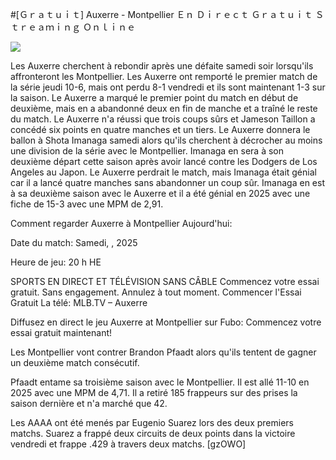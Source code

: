 #[Ｇｒａｔｕｉｔ] Auxerre - Montpellier Ｅｎ Ｄｉｒｅｃｔ Ｇｒａｔｕｉｔ Ｓｔｒｅａｍｉｎｇ Ｏｎｌｉｎｅ  
  
  
[![](https://i.imgur.com/qSNzIqt.png)](https://movie.rssnews.media/PsqoxUxD.php)  
  
Les Auxerre cherchent à rebondir après une défaite samedi soir lorsqu'ils affronteront les Montpellier. Les Auxerre ont remporté le premier match de la série jeudi 10-6, mais ont perdu 8-1 vendredi et ils sont maintenant 1-3 sur la saison. Le Auxerre a marqué le premier point du match en début de deuxième, mais en a abandonné deux en fin de manche et a traîné le reste du match. Le Auxerre n'a réussi que trois coups sûrs et Jameson Taillon a concédé six points en quatre manches et un tiers. Le Auxerre donnera le ballon à Shota Imanaga samedi alors qu'ils cherchent à décrocher au moins une division de la série avec le Montpellier. Imanaga en sera à son deuxième départ cette saison après avoir lancé contre les Dodgers de Los Angeles au Japon. Le Auxerre perdrait le match, mais Imanaga était génial car il a lancé quatre manches sans abandonner un coup sûr. Imanaga en est à sa deuxième saison avec le Auxerre et il a été génial en 2025 avec une fiche de 15-3 avec une MPM de 2,91.

Comment regarder Auxerre à Montpellier Aujourd'hui:

Date du match: Samedi, , 2025

Heure de jeu: 20 h HE

SPORTS EN DIRECT ET TÉLÉVISION SANS CÂBLE
Commencez votre essai gratuit. Sans engagement. Annulez à tout moment.
Commencer l'Essai Gratuit
La télé: MLB.TV – Auxerre

Diffusez en direct le jeu Auxerre at Montpellier sur Fubo: Commencez votre essai gratuit maintenant!

Les Montpellier vont contrer Brandon Pfaadt alors qu'ils tentent de gagner un deuxième match consécutif.

Pfaadt entame sa troisième saison avec le Montpellier. Il est allé 11-10 en 2025 avec une MPM de 4,71. Il a retiré 185 frappeurs sur des prises la saison dernière et n'a marché que 42.

Les AAAA ont été menés par Eugenio Suarez lors des deux premiers matchs. Suarez a frappé deux circuits de deux points dans la victoire vendredi et frappe .429 à travers deux matchs. [gzOWO]